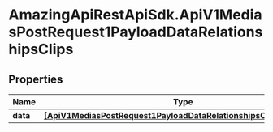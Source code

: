 # AmazingApiRestApiSdk.ApiV1MediasPostRequest1PayloadDataRelationshipsClips

## Properties

Name | Type | Description | Notes
------------ | ------------- | ------------- | -------------
**data** | [**[ApiV1MediasPostRequest1PayloadDataRelationshipsClipsDataInner]**](ApiV1MediasPostRequest1PayloadDataRelationshipsClipsDataInner.md) |  | [optional] 


